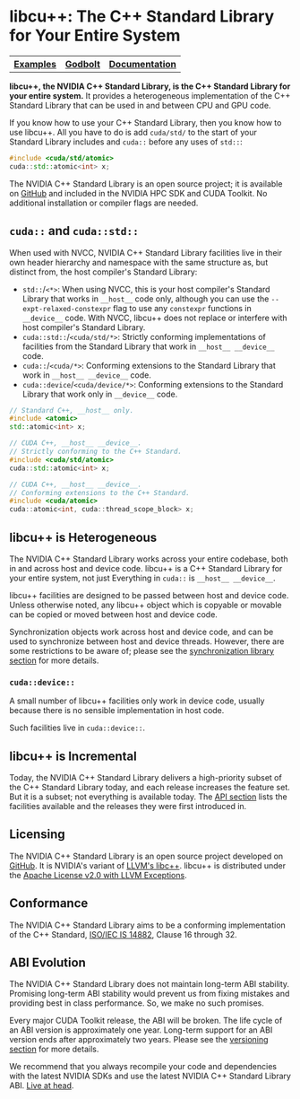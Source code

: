 # libcu++: The C++ Standard Library for Your Entire System

<table><tr>
<th><b><a href="https://github.com/nvidia/libcudacxx/tree/main/examples">Examples</a></b></th>
<th><b><a href="https://godbolt.org/z/M11W7j">Godbolt</a></b></th>
<th><b><a href="https://nvidia.github.io/libcudacxx">Documentation</a></b></th>
</tr></table>

**libcu++, the NVIDIA C++ Standard Library,  is the C++ Standard Library for
  your entire system.**
It provides a heterogeneous implementation of the C++ Standard Library that can
  be used in and between CPU and GPU code.

If you know how to use your C++ Standard Library, then you know how to use
  libcu++.
All you have to do is add `cuda/std/` to the start of your Standard Library
  includes and `cuda::` before any uses of `std::`:

```c++
#include <cuda/std/atomic>
cuda::std::atomic<int> x;
```

The NVIDIA C++ Standard Library is an open source project; it is available on
  [GitHub] and included in the NVIDIA HPC SDK and CUDA Toolkit.
No additional installation or compiler flags are needed.

## `cuda::` and `cuda::std::`

When used with NVCC, NVIDIA C++ Standard Library facilities live in their own
  header hierarchy and namespace with the same structure as, but distinct from,
  the host compiler's Standard Library:

* `std::`/`<*>`: When using NVCC, this is your host compiler's Standard Library
      that works in `__host__` code only, although you can use the
      `--expt-relaxed-constexpr` flag to use any `constexpr` functions in
      `__device__` code.
    With NVCC, libcu++ does not replace or interfere with host compiler's
      Standard Library.
* `cuda::std::`/`<cuda/std/*>`: Strictly conforming implementations of
      facilities from the Standard Library that work in `__host__ __device__`
      code.
* `cuda::`/`<cuda/*>`: Conforming extensions to the Standard Library that
      work in `__host__ __device__` code.
* `cuda::device`/`<cuda/device/*>`: Conforming extensions to the Standard
      Library that work only in `__device__` code.

```c++
// Standard C++, __host__ only.
#include <atomic>
std::atomic<int> x;

// CUDA C++, __host__ __device__.
// Strictly conforming to the C++ Standard.
#include <cuda/std/atomic>
cuda::std::atomic<int> x;

// CUDA C++, __host__ __device__.
// Conforming extensions to the C++ Standard.
#include <cuda/atomic>
cuda::atomic<int, cuda::thread_scope_block> x;
```

## libcu++ is Heterogeneous

The NVIDIA C++ Standard Library works across your entire codebase, both in and
  across host and device code.
libcu++ is a C++ Standard Library for your entire system, not just
Everything in `cuda::` is `__host__ __device__`.

libcu++ facilities are designed to be passed between host and device code.
Unless otherwise noted, any libcu++ object which is copyable or movable can be
  copied or moved between host and device code.

Synchronization objects work across host and device code, and can be used to
  synchronize between host and device threads.
However, there are some restrictions to be aware of; please see the
  [synchronization library section] for more details.

### `cuda::device::`

A small number of libcu++ facilities only work in device code, usually because
  there is no sensible implementation in host code.

Such facilities live in `cuda::device::`.

## libcu++ is Incremental

Today, the NVIDIA C++ Standard Library delivers a high-priority subset of the
  C++ Standard Library today, and each release increases the feature set.
But it is a subset; not everything is available today.
The [API section] lists the facilities available and the releases they were
  first introduced in.

## Licensing

The NVIDIA C++ Standard Library is an open source project developed on [GitHub].
It is NVIDIA's variant of [LLVM's libc++].
libcu++ is distributed under the [Apache License v2.0 with LLVM Exceptions].

## Conformance

The NVIDIA C++ Standard Library aims to be a conforming implementation of the
  C++ Standard, [ISO/IEC IS 14882], Clause 16 through 32.

## ABI Evolution

The NVIDIA C++ Standard Library does not maintain long-term ABI stability.
Promising long-term ABI stability would prevent us from fixing mistakes and
  providing best in class performance.
So, we make no such promises.

Every major CUDA Toolkit release, the ABI will be broken.
The life cycle of an ABI version is approximately one year.
Long-term support for an ABI version ends after approximately two years.
Please see the [versioning section] for more details.

We recommend that you always recompile your code and dependencies with the
  latest NVIDIA SDKs and use the latest NVIDIA C++ Standard Library ABI.
[Live at head].


[GitHub]: https://github.com/nvidia/libcudacxx

[API section]: https://nvidia.github.io/libcudacxx/api.html
[synchronization library section]: https://nvidia.github.io/libcudacxx/api/synchronization_library.html
[versioning section]: https://nvidia.github.io/libcudacxx/releases/versioning.html

[documentation]: https://nvidia.github.io/libcudacxx

[LLVM's libc++]: https://libcxx.llvm.org
[Apache License v2.0 with LLVM Exceptions]: https://llvm.org/LICENSE.txt

[ISO/IEC IS 14882]: https://eel.is/c++draft

[live at head]: https://www.youtube.com/watch?v=tISy7EJQPzI&t=1032s

